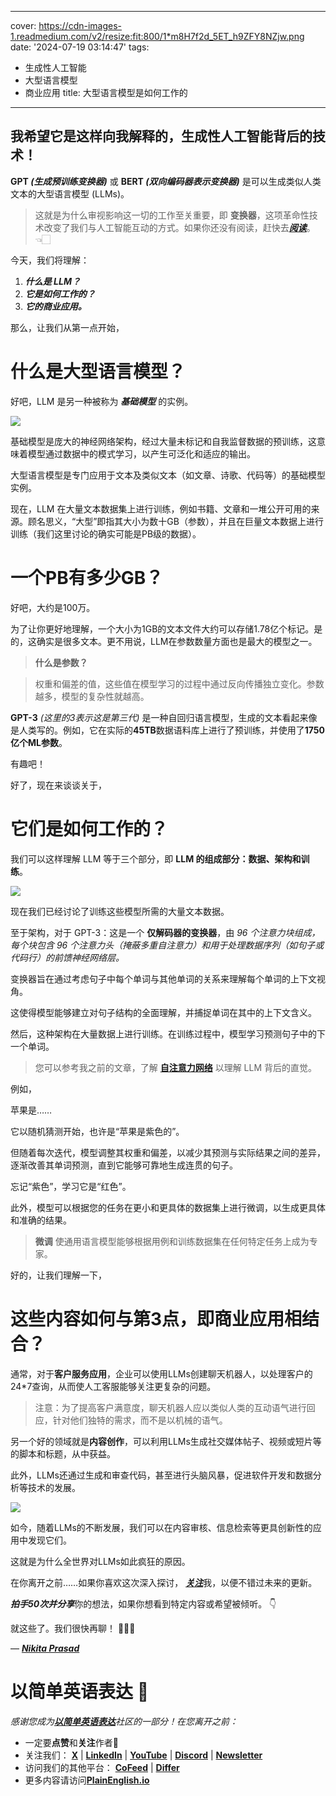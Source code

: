 
---
cover: https://cdn-images-1.readmedium.com/v2/resize:fit:800/1*m8H7f2d_5ET_h9ZFY8NZjw.png
date: '2024-07-19 03:14:47'
tags:
  - 生成性人工智能
  - 大型语言模型
  - 商业应用
title: 大型语言模型是如何工作的

---


## 我希望它是这样向我解释的，生成性人工智能背后的技术！



**GPT *(生成预训练变换器)*** 或 **BERT *(双向编码器表示变换器)*** 是可以生成类似人类文本的大型语言模型 (LLMs)。

> 这就是为什么审视影响这一切的工作至关重要，即 **变换器**，这项革命性技术改变了我们与人工智能互动的方式。如果你还没有阅读，赶快去[***阅读***](https://nikita-prasad-analyst.medium.com/what-are-the-transformers-2569e5cad2af)。👈🏻

今天，我们将理解：

1. ***什么是 LLM？***
2. ***它是如何工作的？***
3. ***它的商业应用。***

那么，让我们从第一点开始，

# 什么是大型语言模型？

好吧，LLM 是另一种被称为 ***基础模型*** 的实例。

![](https://cdn-images-1.readmedium.com/v2/resize:fit:800/1*7rE-ZNUFXPoeDdG9rJQkPg.png)

基础模型是庞大的神经网络架构，经过大量未标记和自我监督数据的预训练，这意味着模型通过数据中的模式学习，以产生可泛化和适应的输出。

大型语言模型是专门应用于文本及类似文本（如文章、诗歌、代码等）的基础模型实例。

现在，LLM 在大量文本数据集上进行训练，例如书籍、文章和一堆公开可用的来源。顾名思义，“大型”即指其大小为数十GB（参数），并且在巨量文本数据上进行训练（我们这里讨论的确实可能是PB级的数据）。

# 一个PB有多少GB？

好吧，大约是100万。

为了让你更好地理解，一个大小为1GB的文本文件大约可以存储1.78亿个标记。是的，这确实是很多文本。更不用说，LLM在参数数量方面也是最大的模型之一。

> **什么是参数？**

> 权重和偏差的值，这些值在模型学习的过程中通过反向传播独立变化。参数越多，模型的复杂性就越高。

**GPT-3** *(这里的3表示这是第三代)* 是一种自回归语言模型，生成的文本看起来像是人类写的。例如，它在实际的**45TB**数据语料库上进行了预训练，并使用了**1750亿个ML参数**。

有趣吧！

好了，现在来谈谈关于，

# 它们是如何工作的？

我们可以这样理解 LLM 等于三个部分，即 **LLM 的组成部分：数据、架构和训练**。

![](https://cdn-images-1.readmedium.com/v2/resize:fit:800/1*pA6R6UMcczGsbRVOlcdERA.png)

现在我们已经讨论了训练这些模型所需的大量文本数据。

至于架构，对于 GPT-3：这是一个 **仅解码器的变换器**，由 *96 个注意力块组成，每个块包含 96 个注意力头（掩蔽多重自注意力）和用于处理数据序列（如句子或代码行）的前馈神经网络层。*

变换器旨在通过考虑句子中每个单词与其他单词的关系来理解每个单词的上下文视角。

这使得模型能够建立对句子结构的全面理解，并捕捉单词在其中的上下文含义。

然后，这种架构在大量数据上进行训练。在训练过程中，模型学习预测句子中的下一个单词。

> 您可以参考我之前的文章，了解 [**自注意力网络**](https://levelup.gitconnected.com/self-attention-networks-beginners-friendly-in-depth-understanding-0f2d605a8f23) 以理解 LLM 背后的直觉。

例如，

苹果是……

它以随机猜测开始，也许是“苹果是紫色的”。

但随着每次迭代，模型调整其权重和偏差，以减少其预测与实际结果之间的差异，逐渐改善其单词预测，直到它能够可靠地生成连贯的句子。

忘记“紫色”，学习它是“红色”。

此外，模型可以根据您的任务在更小和更具体的数据集上进行微调，以生成更具体和准确的结果。

> **微调** 使通用语言模型能够根据用例和训练数据集在任何特定任务上成为专家。

好的，让我们理解一下，

# 这些内容如何与第3点，即商业应用相结合？

通常，对于**客户服务应用**，企业可以使用LLMs创建聊天机器人，以处理客户的24\*7查询，从而使人工客服能够关注更复杂的问题。

> 注意：为了提高客户满意度，聊天机器人应以类似人类的互动语气进行回应，针对他们独特的需求，而不是以机械的语气。

另一个好的领域就是**内容创作**，可以利用LLMs生成社交媒体帖子、视频或短片等的脚本和标题，从中获益。

此外，LLMs还通过生成和审查代码，甚至进行头脑风暴，促进软件开发和数据分析等技术的发展。

![](https://cdn-images-1.readmedium.com/v2/resize:fit:800/1*SFgVnk3D2O6KSX59i6-evA.png)

如今，随着LLMs的不断发展，我们可以在内容审核、信息检索等更具创新性的应用中发现它们。

这就是为什么全世界对LLMs如此疯狂的原因。

在你离开之前……如果你喜欢这次深入探讨， [***关注***](https://medium.com/@nikita-prasad-analyst)我，以便不错过未来的更新。

***拍手50次并分享***你的想法，如果你想看到特定内容或希望被倾听。 👇

就这些了。我们很快再聊！ 🙋🏻‍♀️

— [***Nikita Prasad***](https://nikita-prasad-analyst.medium.com/)

# 以简单英语表达 🚀

*感谢您成为[**以简单英语表达**](https://plainenglish.io)社区的一部分！在您离开之前：*

* 一定要**点赞**和**关注**作者️👏**️️**
* 关注我们： [**X**](https://twitter.com/inPlainEngHQ) | [**LinkedIn**](https://www.linkedin.com/company/inplainenglish/) | [**YouTube**](https://www.youtube.com/channel/UCtipWUghju290NWcn8jhyAw) | [**Discord**](https://discord.gg/in-plain-english-709094664682340443) | [**Newsletter**](https://newsletter.plainenglish.io/)
* 访问我们的其他平台： [**CoFeed**](https://cofeed.app/) | [**Differ**](https://differ.blog/)
* 更多内容请访问[**PlainEnglish.io**](https://plainenglish.io)
